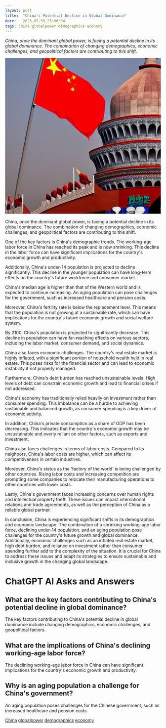 ```yaml
---
layout: post
title:  "China's Potential Decline in Global Dominance"
date:   2023-07-30 23:06:04 
tags: China globalpower demographics economy
---
```

*China, once the dominant global power, is facing a potential decline in its global dominance. The combination of changing demographics, economic challenges, and geopolitical factors are contributing to this shift.*

![china_image.jpg](/assets/ef658d3e-9958-4f43-a62c-cc6cf06b3d5d.jpg "China's Potential Decline in Global Dominance")

China, once the dominant global power, is facing a potential decline in its global dominance. The combination of changing demographics, economic challenges, and geopolitical factors are contributing to this shift.

One of the key factors is China's demographic trends. The working-age labor force in China has reached its peak and is now shrinking. This decline in the labor force can have significant implications for the country's economic growth and productivity.

Additionally, China's under-14 population is projected to decline significantly. This decline in the younger population can have long-term effects on the country's future workforce and consumer market.

China's median age is higher than that of the Western world and is expected to continue increasing. An aging population can pose challenges for the government, such as increased healthcare and pension costs.

Moreover, China's fertility rate is below the replacement level. This means that the population is not growing at a sustainable rate, which can have implications for the country's future economic growth and social welfare system.

By 2100, China's population is projected to significantly decrease. This decline in population can have far-reaching effects on various sectors, including the labor market, consumer demand, and social dynamics.

China also faces economic challenges. The country's real estate market is highly inflated, with a significant portion of household wealth held in real estate. This poses risks for the financial sector and can lead to economic instability if not properly managed.

Furthermore, China's debt burden has reached unsustainable levels. High levels of debt can constrain economic growth and lead to financial crises if not addressed.

China's economy has traditionally relied heavily on investment rather than consumer spending. This imbalance can be a hurdle to achieving sustainable and balanced growth, as consumer spending is a key driver of economic activity.

In addition, China's private consumption as a share of GDP has been decreasing. This indicates that the country's economic growth may be unsustainable and overly reliant on other factors, such as exports and investment.

China also faces challenges in terms of labor costs. Compared to its neighbors, China's labor costs are higher, which can affect its competitiveness in certain industries.

Moreover, China's status as the 'factory of the world' is being challenged by other countries. Rising labor costs and increasing competition are prompting some companies to relocate their manufacturing operations to other countries with lower costs.

Lastly, China's government faces increasing concerns over human rights and intellectual property theft. These issues can impact international relations and trade agreements, as well as the perception of China as a reliable global partner.

In conclusion, China is experiencing significant shifts in its demographics and economic landscape. The combination of a shrinking working-age labor force, declining under-14 population, and an aging population pose challenges for the country's future growth and global dominance. Additionally, economic challenges such as an inflated real estate market, high debt burden, and reliance on investment rather than consumer spending further add to the complexity of the situation. It is crucial for China to address these issues and adapt its strategies to ensure sustainable and inclusive growth in the changing global landscape.


# ChatGPT AI Asks and Answers
## What are the key factors contributing to China's potential decline in global dominance?
The key factors contributing to China's potential decline in global dominance include changing demographics, economic challenges, and geopolitical factors.

## What are the implications of China's declining working-age labor force?
The declining working-age labor force in China can have significant implications for the country's economic growth and productivity.

## Why is an aging population a challenge for China's government?
An aging population poses challenges for the Chinese government, such as increased healthcare and pension costs.


[China](/tags/China) [globalpower](/tags/globalpower) [demographics](/tags/demographics) [economy](/tags/economy)